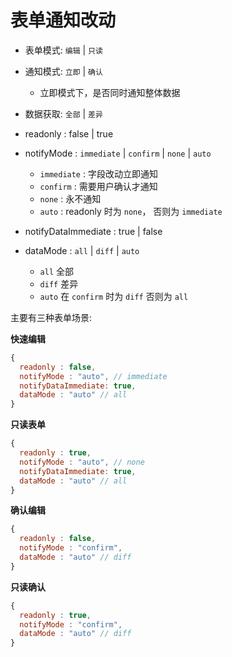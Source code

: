 # 表单通知改动

- 表单模式: `编辑` | `只读`
- 通知模式: `立即` | `确认`
  + 立即模式下，是否同时通知整体数据
- 数据获取: `全部` | `差异`


- readonly   : false | true
- notifyMode : `immediate` | `confirm` | `none` | `auto`
  - `immediate` : 字段改动立即通知
  - `confirm` : 需要用户确认才通知
  - `none` : 永不通知
  - `auto` : readonly 时为 `none`， 否则为 `immediate`
- notifyDataImmediate : true | false
- dataMode   : `all` | `diff` | `auto`
  - `all` 全部
  - `diff` 差异
  - `auto` 在 `confirm` 时为 `diff` 否则为 `all`

主要有三种表单场景:

**快速编辑**

```js
{
  readonly : false,
  notifyMode : "auto", // immediate
  notifyDataImmediate: true,
  dataMode : "auto" // all
}
```

**只读表单**

```js
{
  readonly : true,
  notifyMode : "auto", // none
  notifyDataImmediate: true,
  dataMode : "auto" // all
}
```

**确认编辑**

```js
{
  readonly : false,
  notifyMode : "confirm",
  dataMode : "auto" // diff
}
```

**只读确认**

```js
{
  readonly : true,
  notifyMode : "confirm",
  dataMode : "auto" // diff
}
```